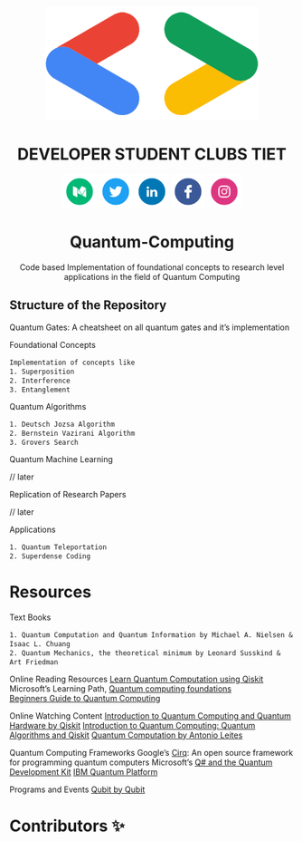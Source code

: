 <div align = "center">

<img height=200px src= "https://github.com/developer-student-club-thapar/officialWebsite/blob/master/src/assets/dsc_logo.png">

<h1>DEVELOPER STUDENT CLUBS TIET</h1>

<a href="https://medium.com/developer-student-clubs-tiet"><img src="https://github.com/aritraroy/social-icons/blob/master/medium-icon.png?raw=true" width="60"></a>
<a href="https://twitter.com/dsctiet"><img src="https://github.com/aritraroy/social-icons/blob/master/twitter-icon.png?raw=true" width="60"></a>
<a href="https://www.linkedin.com/company/developer-student-club-thapar"><img src="https://github.com/aritraroy/social-icons/blob/master/linkedin-icon.png?raw=true" width="60"></a>
<a href="https://facebook.com/dscthapar"><img src="https://github.com/aritraroy/social-icons/blob/master/facebook-icon.png?raw=true" width="60"></a>
<a href="https://instagram.com/dsc.tiet"><img src="https://github.com/aritraroy/social-icons/blob/master/instagram-icon.png?raw=true" width="60"></a>

# Quantum-Computing
Code based Implementation of foundational concepts to research level applications in the field of Quantum Computing

</div>

## Structure of the Repository


Quantum Gates: A cheatsheet on all quantum gates and it’s implementation

Foundational Concepts

    Implementation of concepts like
    1. Superposition
    2. Interference
    3. Entanglement

Quantum Algorithms

    1. Deutsch Jozsa Algorithm
    2. Bernstein Vazirani Algorithm
    3. Grovers Search

Quantum Machine Learning

// later

Replication of Research Papers

// later

Applications

    1. Quantum Teleportation
    2. Superdense Coding

# Resources

Text Books

    1. Quantum Computation and Quantum Information by Michael A. Nielsen & Isaac L. Chuang
    2. Quantum Mechanics, the theoretical minimum by Leonard Susskind & Art Friedman


Online Reading Resources
    [Learn Quantum Computation using Qiskit](https://qiskit.org/textbook/preface.html)
    <br>
    Microsoft’s Learning Path, [Quantum computing foundations](https://docs.microsoft.com/en-us/learn/paths/quantum-computing-fundamentals/)
    <br>
    [Beginners Guide to Quantum Computing](https://medium.com/@qcgiitr/beginners-guide-to-quantum-computing-f9059a4ac9a)


Online Watching Content
    [Introduction to Quantum Computing and Quantum Hardware by Qiskit](https://www.youtube.com/watch?v=Rs2TzarBX5I&list=PLOFEBzvs-VvrXTMy5Y2IqmSaUjfnhvBHR)
    [Introduction to Quantum Computing: Quantum Algorithms and Qiskit](https://onlinecourses.nptel.ac.in/noc21_cs103/preview)
    [Quantum Computation by Antonio Leites](https://www.youtube.com/watch?v=Z1uoz_8dLH0&list=PL74Rel4IAsETUwZS_Se_P-fSEyEVQwni7)


Quantum Computing Frameworks
    Google’s [Cirq](https://quantumai.google/cirq): An open source framework for programming quantum computers
    Microsoft’s [Q# and the Quantum Development Kit](https://azure.microsoft.com/en-in/resources/development-kit/quantum-computing/#overview)
    [IBM Quantum Platform](https://www.ibm.com/quantum-computing/)

Programs and Events
    [Qubit by Qubit](https://www.qubitbyqubit.org/about)



# Contributors ✨

<!-- Thanks goes to these wonderful people ([emoji key](https://allcontributors.org/docs/en/emoji-key)): -->

<!-- ALL-CONTRIBUTORS-LIST:START - Do not remove or modify this section -->
<!-- prettier-ignore-start -->
<!-- markdownlint-disable -->
<!-- <table>
  <tr>
    <td align="center"><a href="https://www.linkedin.com/in/parth-shah-97911416a/"><img src="https://avatars0.githubusercontent.com/u/43181887?v=4" width="100px;" alt=""/><br /><sub><b>Sanya Nanda</b></sub></a><br /><a href="https://github.com/developer-student-club-thapar/buying_selling_devops/commits?author=parthsujalshah" title="Code">💻</a></td>
</table> -->

<!-- markdownlint-enable -->
<!-- prettier-ignore-end -->
<!-- ALL-CONTRIBUTORS-LIST:END -->
<!-- 
This project follows the [all-contributors](https://github.com/all-contributors/all-contributors) specification. Contributions of any kind welcome! -->
